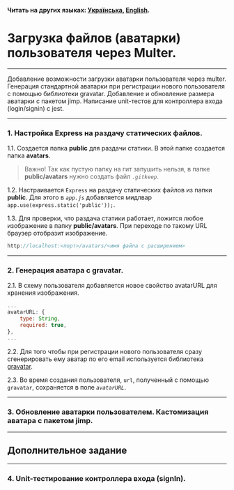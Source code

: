**Читать на других языках: [Українська](./docs/README.ua.md),
[English](./docs/README.en.md).**

# Загрузка файлов (аватарки) пользователя через Multer.

---

Добавление возможности загрузки аватарки пользователя через multer. Генерация
стандартной аватарки при регистрации нового пользователя с помощью библиотеки
gravatar. Добавление и обновление размера аватарки с пакетом jimp. Написание
unit-тестов для контроллера входа (login/signin) с jest.

---

### 1. Настройка Express на раздачу статических файлов.

1.1. Создается папка **public** для раздачи статики. В этой папке создается
папка **avatars**.

> Важно! Так как пустую папку на гит запушить нельзя, в папке **public/avatars**
> нужно создать файл _`.gitkeep`_.

1.2. Настраивается `Express` на раздачу статических файлов из папки **public**.
Для этого в _`app.js`_ добавляется мидлвар `app.use(express.static('public'));`.

1.3. Для проверки, что раздача статики работает, ложится любое изображение в
папку **public/avatars**. При переходе по такому URL браузер отобразит
изображение.

```js
http://localhost:<порт>/avatars/<имя файла с расширением>
```

---

### 2. Генерация аватара с gravatar.

2.1. В схему пользователя добавляется новое свойство avatarURL для хранения
изображения.

```js
...
avatarURL: {
	type: String,
	required: true,
},
...
```

2.2. Для того чтобы при регистрации нового пользователя сразу сгенерировать ему
аватар по его email используется библиотека
[gravatar](https://www.npmjs.com/package/gravatar).

2.3. Во время создания пользователя, `url`, полученный с помощью `gravatar`,
сохраняется в поле _`avatarURL`_.

---

### 3. Обновление аватарки пользователем. Кастомизация аватара с пакетом jimp.

---

## Дополнительное задание

---

### 4. Unit-тестирование контроллера входа (signIn).

